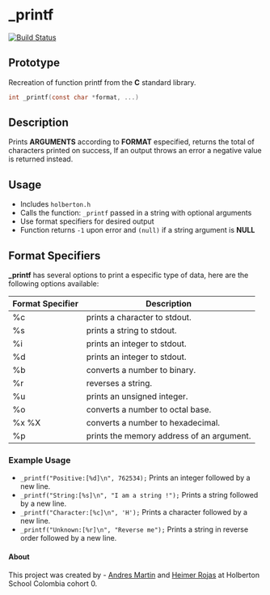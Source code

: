 # _printf

[![Build Status](https://travis-ci.org/joemccann/dillinger.svg?branch=master)](https://travis-ci.org/joemccann/dillinger)
## Prototype 
Recreation of function printf from the **C** standard library.

```c
int _printf(const char *format, ...)
```
## Description
Prints **ARGUMENTS** according to **FORMAT** especified, returns the total of characters printed on success, If an output throws an error a negative value is returned instead.

## Usage

  - Includes `holberton.h`
  - Calls the function: `_printf` passed in a string with optional arguments
  - Use format specifiers for desired output
  - Function returns `-1` upon error and `(null)` if a string argument is **NULL**

## Format Specifiers

**_printf** has several options to print a especific type of data, here are the following options available:

| Format Specifier | Description |
| ------ | ------ |
| %c | prints a character to stdout. |
| %s | prints a string to stdout. |
| %i | prints an integer to stdout. |
| %d | prints an integer to stdout.  |
| %b | converts a number to binary. |
| %r | reverses a string. |
| %u | prints an unsigned integer. |
| %o | converts a number to octal base. |
| %x %X | converts a number to hexadecimal. |
| %p | prints the memory address of an argument. |


### Example Usage

- `_printf("Positive:[%d]\n", 762534);` Prints an integer followed by a new line.
- `_printf("String:[%s]\n", "I am a string !");` Prints a string followed by a new line.
- `_printf("Character:[%c]\n", 'H');` Prints a character followed by a new line.
- `_printf("Unknown:[%r]\n", "Reverse me");` Prints a string in reverse order followed by a new line.

#### About
This project was created by - [Andres Martin](https://github.com/andres-martin) and [Heimer Rojas](https://github.com/HeimerR) at Holberton School Colombia cohort 0.
